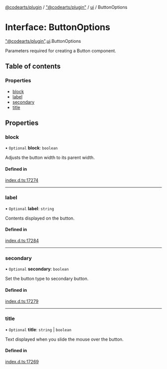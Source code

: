 [@codearts/plugin](../README.md) / ["@codearts/plugin"](../modules/_codearts_plugin_.md) / [ui](../modules/codearts_plugin_.ui.md) / ButtonOptions

# Interface: ButtonOptions

["@codearts/plugin"](../modules/_codearts_plugin_.md).[ui](../modules/codearts_plugin_.ui.md).ButtonOptions

Parameters required for creating a Button component.

## Table of contents

### Properties

- [block](codearts_plugin_.ui.ButtonOptions.md#block)
- [label](codearts_plugin_.ui.ButtonOptions.md#label)
- [secondary](codearts_plugin_.ui.ButtonOptions.md#secondary)
- [title](codearts_plugin_.ui.ButtonOptions.md#title)

## Properties

### block

• `Optional` **block**: `boolean`

Adjusts the button width to its parent width.

#### Defined in

[index.d.ts:17274](https://github.com/huaweicloud/cloudide-plugin-api/blob/03b481c/index.d.ts#L17274)

___

### label

• `Optional` **label**: `string`

Contents displayed on the button.

#### Defined in

[index.d.ts:17284](https://github.com/huaweicloud/cloudide-plugin-api/blob/03b481c/index.d.ts#L17284)

___

### secondary

• `Optional` **secondary**: `boolean`

Set the button type to secondary button.

#### Defined in

[index.d.ts:17279](https://github.com/huaweicloud/cloudide-plugin-api/blob/03b481c/index.d.ts#L17279)

___

### title

• `Optional` **title**: `string` \| `boolean`

Text displayed when you slide the mouse over the button.

#### Defined in

[index.d.ts:17269](https://github.com/huaweicloud/cloudide-plugin-api/blob/03b481c/index.d.ts#L17269)
